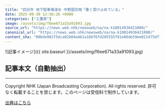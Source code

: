 ```yaml
---
title: "四日市 地下駐車場浸水 中野国交相「重く受け止めている」"
date: 2025-09-30 12:56:26 +0900
categories: ["三重県"]
image: /assets/img/f6ee671a33a91093.jpg
source_url: "https://news.web.nhk/newsweb/na/na-k10014936421000/"
canonical_url: "https://news.web.nhk/newsweb/na/na-k10014936421000/"
content_sha: "00bde981f5dca02b04a4b1a16bf6fd285555f81e86de59ee021475df7345c8da"
---
```


![記事イメージ]({{ site.baseurl }}/assets/img/f6ee671a33a91093.jpg)

## 記事本文（自動抽出）
<div><div class="_13tndsj2"><nav aria-label="フッターサイトナビゲーション" class="_13tndsj4"></nav><hr class="esl7kn2s esl7kn1l esl7kn1n _14xli2ae"><p class="esl7kn2s esl7kn1m esl7kn1o _1yvk0f68 _1lugom81">Copyright NHK (Japan Broadcasting Corporation). All rights reserved. 許可なく転載することを禁じます。このページは受信料で制作しています。</p></div></div>

[出典はこちら](https://news.web.nhk/newsweb/na/na-k10014936421000/)
